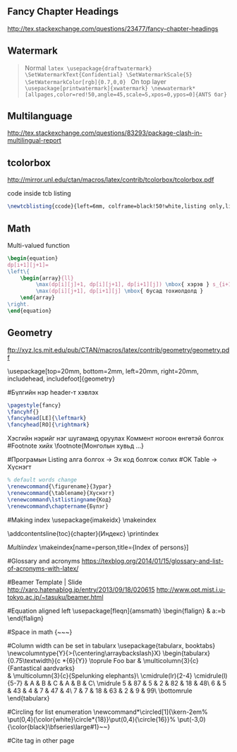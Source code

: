 Fancy Chapter Headings
----
http://tex.stackexchange.com/questions/23477/fancy-chapter-headings

Watermark
---
> Normal
	```latex
	\usepackage{draftwatermark}
	\SetWatermarkText{Confidential}
	\SetWatermarkScale{5}
	\SetWatermarkColor[rgb]{0.7,0,0}
	```
> On top layer 
	```
	\usepackage[printwatermark]{xwatermark}
	\newwatermark*[allpages,color=red!50,angle=45,scale=5,xpos=0,ypos=0]{ANTS баг}
	```

Multilanguage
----
http://tex.stackexchange.com/questions/83293/package-clash-in-multilingual-report


tcolorbox
----
http://mirror.unl.edu/ctan/macros/latex/contrib/tcolorbox/tcolorbox.pdf

code inside tcb listing

```latex
\newtcblisting{ccode}{left=6mm, colframe=black!50!white,listing only,listing options={style=tcblatex,language=C}}
```

Math
----
Multi-valued function

```latex
\begin{equation}
dp[i+1][j+1]=
\left\{
	\begin{array}{ll}
		 \max(dp[i][j]+1, dp[i][j+1], dp[i+1][j]) \mbox{ хэрэв } s_{i+1}=t_{j+1}\\
		 \max(dp[i][j+1], dp[i+1][j] \mbox{ бусад тохиолдолд }
	\end{array}
\right.
\end{equation}

```

Geometry
---
ftp://xyz.lcs.mit.edu/pub/CTAN/macros/latex/contrib/geometry/geometry.pdf

\usepackage[top=20mm, bottom=2mm, left=20mm, right=20mm,
includehead, includefoot]{geometry}


#Бүлгийн нэр header-т хэвлэх
```latex
\pagestyle{fancy}
\fancyhf{}
\fancyhead[LE]{\leftmark}
\fancyhead[RO]{\rightmark}
```

Хэсгийн нэрийг нэг шугаманд оруулах
Коммент ногоон өнгөтэй болгох
#Footnote хийх
\footnote{Монголын хувьд ...}

#Програмын Listing алга болгох -> Эх код болгож солих
#OK Table -> Хүснэгт
```latex
% default words change
\renewcommand{\figurename}{Зураг}
\renewcommand{\tablename}{Хүснэгт}
\renewcommand\lstlistingname{Код}
\renewcommand\chaptername{Бүлэг}
```

#Making index
\usepackage{imakeidx}
\makeindex

\addcontentsline{toc}{chapter}{Индекс}
\printindex

*Multiindex* 
\makeindex[name=person,title={Index of persons}]

#Glossary and acronyms
https://texblog.org/2014/01/15/glossary-and-list-of-acronyms-with-latex/


#Beamer Template | Slide
http://xaro.hatenablog.jp/entry/2013/09/18/020615
http://www.opt.mist.i.u-tokyo.ac.jp/~tasuku/beamer.html

#Equation aligned left
\usepackage[fleqn]{amsmath}
\begin{flalign}
& a:=b
\end{flalign}

#Space in math
{~~~}

#Column width can be set in tabularx
\usepackage{tabularx, booktabs}
\newcolumntype{Y}{>{\centering\arraybackslash}X}
\begin{tabularx}{0.75\textwidth}{c *{6}{Y}}
\toprule
Foo bar
 & \multicolumn{3}{c}{Fantastical aardvarks}  
 & \multicolumn{3}{c}{Spelunking elephants}\\
\cmidrule(lr){2-4} \cmidrule(l){5-7}
  & A & B & C & A & B & C\\
\midrule
 5  & 87 &  5 &  2 & 82 & 18 & 48\\
 6  &  5 & 43 &  4 &  7 & 47 &  4\\
 7  &  7 & 18 & 63 &  2 &  9 & 99\\
\bottomrule
\end{tabularx}

#Circling for list enumeration
\newcommand*\circled[1]{\kern-2em%
  \put(0,4){\color{white}\circle*{18}}\put(0,4){\circle{16}}%
  \put(-3,0){\color{black}\bfseries\large#1}~~}


#Cite tag in other page